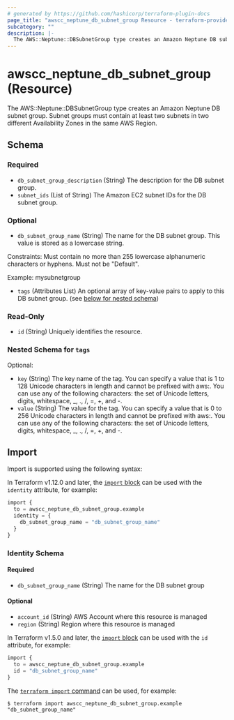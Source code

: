 ```yaml
---
# generated by https://github.com/hashicorp/terraform-plugin-docs
page_title: "awscc_neptune_db_subnet_group Resource - terraform-provider-awscc"
subcategory: ""
description: |-
  The AWS::Neptune::DBSubnetGroup type creates an Amazon Neptune DB subnet group. Subnet groups must contain at least two subnets in two different Availability Zones in the same AWS Region.
---
```


# awscc_neptune_db_subnet_group (Resource)

The AWS::Neptune::DBSubnetGroup type creates an Amazon Neptune DB subnet group. Subnet groups must contain at least two subnets in two different Availability Zones in the same AWS Region.



<!-- schema generated by tfplugindocs -->
## Schema

### Required

- `db_subnet_group_description` (String) The description for the DB subnet group.
- `subnet_ids` (List of String) The Amazon EC2 subnet IDs for the DB subnet group.

### Optional

- `db_subnet_group_name` (String) The name for the DB subnet group. This value is stored as a lowercase string.

Constraints: Must contain no more than 255 lowercase alphanumeric characters or hyphens. Must not be "Default".

Example: mysubnetgroup
- `tags` (Attributes List) An optional array of key-value pairs to apply to this DB subnet group. (see [below for nested schema](#nestedatt--tags))

### Read-Only

- `id` (String) Uniquely identifies the resource.

<a id="nestedatt--tags"></a>
### Nested Schema for `tags`

Optional:

- `key` (String) The key name of the tag. You can specify a value that is 1 to 128 Unicode characters in length and cannot be prefixed with aws:. You can use any of the following characters: the set of Unicode letters, digits, whitespace, _, ., /, =, +, and -.
- `value` (String) The value for the tag. You can specify a value that is 0 to 256 Unicode characters in length and cannot be prefixed with aws:. You can use any of the following characters: the set of Unicode letters, digits, whitespace, _, ., /, =, +, and -.

## Import

Import is supported using the following syntax:

In Terraform v1.12.0 and later, the [`import` block](https://developer.hashicorp.com/terraform/language/import) can be used with the `identity` attribute, for example:

```terraform
import {
  to = awscc_neptune_db_subnet_group.example
  identity = {
    db_subnet_group_name = "db_subnet_group_name"
  }
}
```

<!-- schema generated by tfplugindocs -->
### Identity Schema

#### Required

- `db_subnet_group_name` (String) The name for the DB subnet group

#### Optional

- `account_id` (String) AWS Account where this resource is managed
- `region` (String) Region where this resource is managed

In Terraform v1.5.0 and later, the [`import` block](https://developer.hashicorp.com/terraform/language/import) can be used with the `id` attribute, for example:

```terraform
import {
  to = awscc_neptune_db_subnet_group.example
  id = "db_subnet_group_name"
}
```

The [`terraform import` command](https://developer.hashicorp.com/terraform/cli/commands/import) can be used, for example:

```shell
$ terraform import awscc_neptune_db_subnet_group.example "db_subnet_group_name"
```
